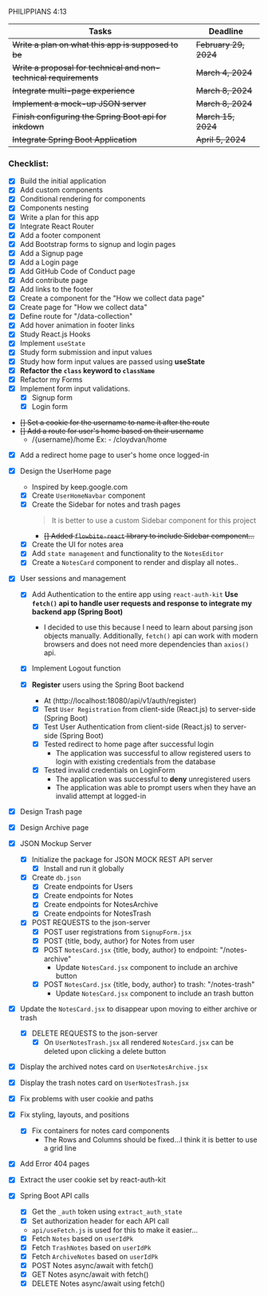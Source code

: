 PHILIPPIANS 4:13 

| Tasks                                                               | Deadline                |
| -----------                                                         | -----------             |
| <s>Write a plan on what this app is supposed to be</s>              | <s>February 29, 2024</s>| 
| <s>Write a proposal for technical and non-technical requirements</s>| <s>March 4, 2024</s>    | 
| <s>Integrate multi-page experience</s>                              | <s>March 8, 2024</s>    | 
| <s>Implement a mock-up JSON server</s>                              | <s>March 8, 2024</s>    |
| <s>Finish configuring the Spring Boot api for inkdown</s>           | <s>March 15, 2024</s>   |
| <s>Integrate Spring Boot Application</s>                            | <s>April 5, 2024</s>    |



### Checklist: 

- [x] Build the initial application 
- [x] Add custom components
- [x] Conditional rendering for components
- [x] Components nesting
- [x] Write a plan for this app
- [x] Integrate React Router
- [X] Add a footer component
- [x] Add Bootstrap forms to signup and login pages
- [x] Add a Signup page
- [x] Add a Login page
- [x] Add GitHub Code of Conduct page 
- [x] Add contribute page
- [x] Add links to the footer
- [x] Create a component for the "How we collect data page"
- [x] Create page for "How we collect data"
- [x] Define route for "/data-collection" 
- [x] Add hover animation in footer links
- [x] Study React.js Hooks 
- [x] Implement `useState`
- [x] Study form submission and input values
- [x] Study how form input values are passed using <b>useState</b> 
- [x] <b>Refactor the `class` keyword to `className`</b>  
- [x] Refactor my Forms
- [x] Implement form input validations.  
    - [x] Signup form
    - [x] Login form

- <s>[] Set a cookie for the username to name it after the route</s>
- <s>[] Add a route for user's home based on their username</s>
    -  /{username}/home
       Ex: - /cloydvan/home
- [x] Add a redirect home page to user's home once logged-in
- [x] Design the UserHome page 
    - Inspired by keep.google.com
    - [x] Create `UserHomeNavbar` component
    - [x] Create the Sidebar for notes and trash pages
        > It is better to use a custom Sidebar component for this project
        - <s>[] Added `flowbite-react` library to include Sidebar component...</s>
    - [x] Create the UI for notes area
    - [x] Add `state management` and functionality to the `NotesEditor`
    - [x] Create a `NotesCard` component to render and display all notes..

- [x] User sessions and management 
    - [x] Add Authentication to the entire app using `react-auth-kit`
    <b>Use `fetch()` api to handle user requests and response to integrate my backend app (Spring Boot)</b>
    
        - I decided to use this because I need to learn about parsing json objects manually. Additionally,
        `fetch()` api can work with modern browsers and does not need more dependencies than `axios()` api.

    - [x] Implement Logout function
    - [x] <b>Register</b> users using the Spring Boot backend 
        - At (http://localhost:18080/api/v1/auth/register) 
        - [x] Test `User Registration` from client-side (React.js) to server-side (Spring Boot)
        - [x] Test User Authentication from client-side (React.js) to server-side (Spring Boot)
        - [x] Tested redirect to home page after successful login
            - The application was successful to allow registered users to login with existing credentials from the database
        - [x] Tested invalid credentials on LoginForm
            - The application was successful to <b>deny</b> unregistered users
            - The application was able to prompt users when they have an invalid attempt at logged-in

- [x] Design Trash page
- [x] Design Archive page

- [x] JSON Mockup Server
    - [x] Initialize the package for JSON MOCK REST API server
        - [x] Install and run it globally 
    - [x] Create `db.json` 
        - [x] Create endpoints for Users
        - [x] Create endpoints for Notes
        - [x] Create endpoints for NotesArchive
        - [x] Create endpoints for NotesTrash
    - [x] POST REQUESTS to the json-server
        - [x] POST user registrations from `SignupForm.jsx`
        - [x] POST {title, body, author} for Notes from user
        - [x] POST `NotesCard.jsx` {title, body, author} to endpoint: "/notes-archive"
            - Update `NotesCard.jsx` component to include an archive button
        - [x] POST `NotesCard.jsx` {title, body, author} to trash: "/notes-trash"
            - Update `NotesCard.jsx` component to include an trash button
- [x] Update the `NotesCard.jsx` to disappear upon moving to either archive or trash
    - [x] DELETE REQUESTS to the json-server
        - [x] On `UserNotesTrash.jsx` all rendered `NotesCard.jsx` can be deleted upon clicking a delete button
- [x] Display the archived notes card on `UserNotesArchive.jsx`
- [x] Display the trash notes card on `UserNotesTrash.jsx`

- [x] Fix problems with user cookie and paths

- [x] Fix styling, layouts, and positions
    - [x] Fix containers for notes card components
         - The Rows and Columns should be fixed...I think it is better to use a grid line
- [x] Add Error 404 pages
- [x] Extract the user cookie set by react-auth-kit
- [x] Spring Boot API calls  
    - [x] Get the `_auth` token using `extract_auth_state` 
    - [x] Set authorization header for each API call
    - `api/useFetch.js` is used for this to make it easier...
    - [x] Fetch `Notes` based on `userIdPk`
    - [x] Fetch `TrashNotes` based on `userIdPk`
    - [x] Fetch `ArchiveNotes` based on `userIdPk`
    - [x] POST Notes async/await with fetch()
    - [x] GET Notes async/await with fetch()
    - [x] DELETE Notes async/await using fetch()